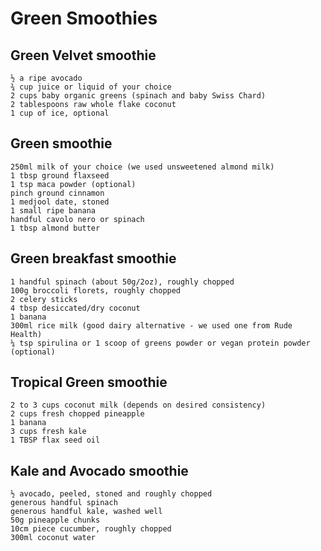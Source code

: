 # Green Smoothies

## Green Velvet smoothie

```
½ a ripe avocado
¾ cup juice or liquid of your choice
2 cups baby organic greens (spinach and baby Swiss Chard)
2 tablespoons raw whole flake coconut
1 cup of ice, optional
```

## Green smoothie

```
250ml milk of your choice (we used unsweetened almond milk)
1 tbsp ground flaxseed
1 tsp maca powder (optional)
pinch ground cinnamon
1 medjool date, stoned
1 small ripe banana
handful cavolo nero or spinach
1 tbsp almond butter
```

## Green breakfast smoothie

```
1 handful spinach (about 50g/2oz), roughly chopped
100g broccoli florets, roughly chopped
2 celery sticks
4 tbsp desiccated/dry coconut
1 banana
300ml rice milk (good dairy alternative - we used one from Rude Health)
¼ tsp spirulina or 1 scoop of greens powder or vegan protein powder (optional)
```

## Tropical Green smoothie

```
2 to 3 cups coconut milk (depends on desired consistency)
2 cups fresh chopped pineapple
1 banana
3 cups fresh kale
1 TBSP flax seed oil
```

## Kale and Avocado smoothie

```
½ avocado, peeled, stoned and roughly chopped
generous handful spinach
generous handful kale, washed well
50g pineapple chunks
10cm piece cucumber, roughly chopped
300ml coconut water
```
